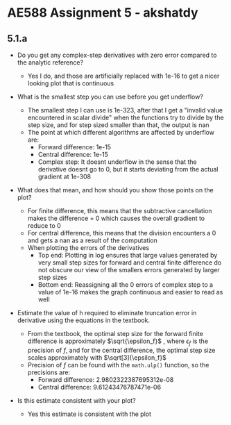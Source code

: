 # AE588 Assignment 5 - akshatdy

## 5.1.a

- Do you get any complex-step derivatives with zero error compared to the analytic reference?

  - Yes I do, and those are artificially replaced with 1e-16 to get a nicer looking plot that is continuous

- What is the smallest step you can use before you get underflow?

  - The smallest step I can use is 1e-323, after that I get a "invalid value encountered in scalar divide" when the functions try to divide by the step size, and for step sized smaller than that, the output is nan
  - The point at which different algorithms are affected by underflow are:
    - Forward difference: 1e-15
    - Central difference: 1e-15
    - Complex step: It doesnt underflow in the sense that the derivative doesnt go to 0, but it starts deviating from the actual gradient at 1e-308

- What does that mean, and how should you show those points on the plot?

  - For finite difference, this means that the subtractive cancellation makes the difference = 0 which causes the overall gradient to reduce to 0
  - For central difference, this means that the division encounters a 0 and gets a nan as a result of the computation
  - When plotting the errors of the derivatives
    - Top end: Plotting in log ensures that large values generated by very small step sizes for forward and central finite difference do not obscure our view of the smallers errors generated by larger step sizes
    - Bottom end: Reassigning all the 0 errors of complex step to a value of 1e-16 makes the graph continuous and easier to read as well

- Estimate the value of h required to eliminate truncation error in derivative using the equations in the textbook.
  - From the textbook, the optimal step size for the forward finite difference is approximately $\sqrt{\epsilon_f}$ , where $\epsilon_f$ is the precision of $f$, and for the central difference, the optimal step size scales approximately with $\sqrt[3]{\epsilon_f}$
  - Precision of $f$ can be found with the `math.ulp()` function, so the precisions are:
    - Forward difference: 2.9802322387695312e-08
    - Central difference: 9.61243476787471e-06
- Is this estimate consistent with your plot?
  - Yes this estimate is consistent with the plot
